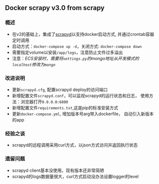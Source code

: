 ## Docker scrapy v3.0 from scrapy ##

### 概述 ###
- 在v2的基础上，集成了[scrapyd](http://scrapyd.readthedocs.io/en/stable/)以支持docker启动方式,
并通过crontab容器定时调用
- 启动方式：`docker-compose up -d`，关闭方式: `docker-compose down `
- 需要指定volume以安装`/app/logs`，注意防止文件过多溢出
- 注意：*ECS安装时，需要将`settings.py`的mongo地址从开发模式的`localhost`修改为`mongo`*

### 改进说明 ###
- 更新`scrapyd.cfg`, 配置scrapyd deploy的访问端口
- 新增配置文件`scrapyd.conf`，可以监视scrapyd的运行状态和日志，
使用方法：浏览器打开`0.0.0.0:6800`
- 新增配置文件`requirements.txt`,这是pip的标准安装方式
- 更新`docker-compose.yml`, 增加版本号arg带入dockerfile，
自动引入新版本的app


### 经验之谈 ###
- scrapyd的远程调用采用curl方式，以json方式访问并返回执行状态

### 遗留问题 ###
- scrapyd client基本没使用，现有版本还非常简陋
- scrapyd的logs数据量很大，curl方式启动没办法设置logger的level
